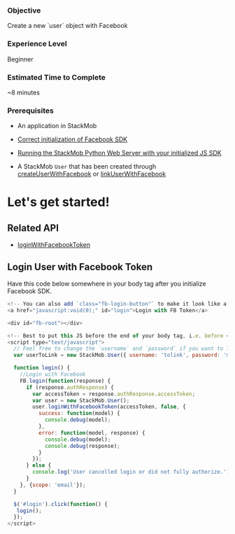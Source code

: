 <h3>Objective</h3>
Create a new `user` object with Facebook

<h3>Experience Level</h3>
Beginner

<h3>Estimated Time to Complete</h3>
~8 minutes

<h3>Prerequisites</h3>

* An application in StackMob

* <a href="https://developer.stackmob.com/tutorials/js/Setting-Up-Facebook" target="_blank">Correct initialization of Facebook SDK</a>

* <a href="https://developer.stackmob.com/stackmob-js-sdk/configure" target="_blank">Running the StackMob Python Web Server with your initialized JS SDK</a>

* A StackMob `User` that has been created through <a href="https://developer.stackmob.com/tutorials/js/Create-User-with-Facebook" target="_blank">createUserWithFacebook</a> or <a href="https://developer.stackmob.com/tutorials/js/Link-User-with-Facebook" target="_blank">linkUserWithFacebook</a>

<h1>Let's get started!</h1>

<h2>Related API</h2>

* <a href="https://developer.stackmob.com/stackmob-js-sdk/api-docs#a-loginwithfacebooktoken" target="_blank">loginWithFacebookToken</a>

<h2>Login User with Facebook Token</h2>

Have this code below somewhere in your body tag after you initialize Facebook SDK.

```js
<!-- You can also add `class="fb-login-button"` to make it look like a Facebook button -->
<a href="javascript:void(0);" id="login">Login with FB Token</a>

<div id="fb-root"></div>

<!-- Best to put this JS before the end of your body tag, i.e. before </body> -->
<script type="text/javascript">
  // Feel free to change the `username` and `password` if you want to link other `User`
  var userToLink = new StackMob.User({ username: 'tolink', password: 'mypassword' });

  function login() {
    //Login with Facebook
    FB.login(function(response) {
      if (response.authResponse) {
        var accessToken = response.authResponse.accessToken;
        var user = new StackMob.User();
        user.loginWithFacebookToken(accessToken, false, {
          success: function(model) {
            console.debug(model);
          },
          error: function(model, response) {
            console.debug(model);
            console.debug(response);
          }
        });
      } else {
        console.log('User cancelled login or did not fully authorize.');
      }
    }, {scope: 'email'});
  }

  $('#login').click(function() {
   login();
  });
</script>
```